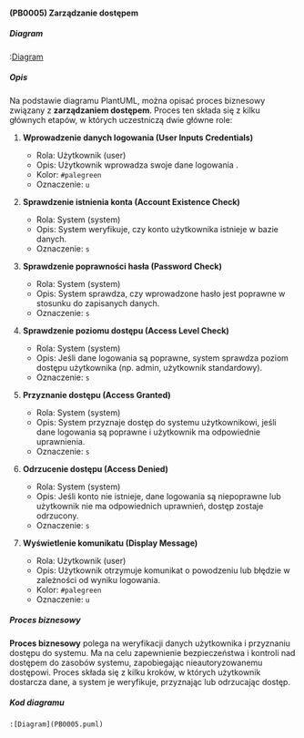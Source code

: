 #### (PB0005) Zarządzanie dostępem

##### Diagram

:[Diagram](PB0005.puml)

##### Opis

Na podstawie diagramu PlantUML, można opisać proces biznesowy związany z **zarządzaniem dostępem**. Proces ten składa się z kilku głównych etapów, w których uczestniczą dwie główne role:

1. **Wprowadzenie danych logowania (User Inputs Credentials)**  
   * Rola: Użytkownik (user)  
   * Opis: Użytkownik wprowadza swoje dane logowania  .  
   * Kolor: `#palegreen`
   * Oznaczenie: `u`

2. **Sprawdzenie istnienia konta (Account Existence Check)**  
   * Rola: System (system)  
   * Opis: System weryfikuje, czy konto użytkownika istnieje w bazie danych.
   * Oznaczenie: `s`
    

3. **Sprawdzenie poprawności hasła (Password Check)**  
   * Rola: System (system)  
   * Opis: System sprawdza, czy wprowadzone hasło jest poprawne w stosunku do zapisanych danych.
   * Oznaczenie: `s`
    

4. **Sprawdzenie poziomu dostępu (Access Level Check)**  
   * Rola: System (system)  
   * Opis: Jeśli dane logowania są poprawne, system sprawdza poziom dostępu użytkownika (np. admin, użytkownik standardowy).
   * Oznaczenie: `s` 
    

5. **Przyznanie dostępu (Access Granted)**  
   * Rola: System (system)  
   * Opis: System przyznaje dostęp do systemu użytkownikowi, jeśli dane logowania są poprawne i użytkownik ma odpowiednie uprawnienia.
   * Oznaczenie: `s` 
    

6. **Odrzucenie dostępu (Access Denied)**  
   * Rola: System (system)  
   * Opis: Jeśli konto nie istnieje, dane logowania są niepoprawne lub użytkownik nie ma odpowiednich uprawnień, dostęp zostaje odrzucony.
   * Oznaczenie: `s` 
    

7. **Wyświetlenie komunikatu (Display Message)**  
   * Rola: Użytkownik (user)  
   * Opis: Użytkownik otrzymuje komunikat o powodzeniu lub błędzie w zależności od wyniku logowania.  
   * Kolor: `#palegreen`
   * Oznaczenie: `u`

##### Proces biznesowy

**Proces biznesowy** polega na weryfikacji danych użytkownika i przyznaniu dostępu do systemu. Ma na celu zapewnienie bezpieczeństwa i kontroli nad dostępem do zasobów systemu, zapobiegając nieautoryzowanemu dostępowi. Proces składa się z kilku kroków, w których użytkownik dostarcza dane, a system je weryfikuje, przyznając lub odrzucając dostęp.


##### Kod diagramu
```
:[Diagram](PB0005.puml)
```
